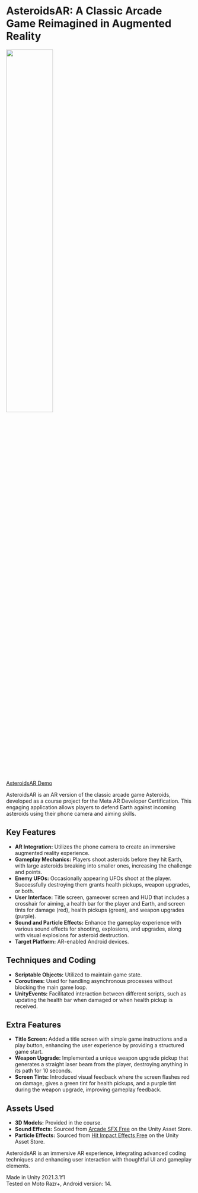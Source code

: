 # AsteroidsAR: A Classic Arcade Game Reimagined in Augmented Reality
<img src="https://github.com/user-attachments/assets/41829b1e-c963-45bb-b66f-f69584f50c5d" width=50% height=50%>

[AsteroidsAR Demo](https://youtu.be/oMh5Iy4k-TI)

AsteroidsAR is an AR version of the classic arcade game Asteroids, developed as a course project for the Meta AR Developer Certification. This engaging application allows players to defend Earth against incoming asteroids using their phone camera and aiming skills.

## Key Features
- **AR Integration:** Utilizes the phone camera to create an immersive augmented reality experience.
- **Gameplay Mechanics:** Players shoot asteroids before they hit Earth, with large asteroids breaking into smaller ones, increasing the challenge and points.
- **Enemy UFOs:** Occasionally appearing UFOs shoot at the player. Successfully destroying them grants health pickups, weapon upgrades, or both.
- **User Interface:** Title screen, gameover screen and HUD that includes a crosshair for aiming, a health bar for the player and Earth, and screen tints for damage (red), health pickups (green), and weapon upgrades (purple).
- **Sound and Particle Effects:** Enhance the gameplay experience with various sound effects for shooting, explosions, and upgrades, along with visual explosions for asteroid destruction.
- **Target Platform:** AR-enabled Android devices.
   
## Techniques and Coding
- **Scriptable Objects:** Utilized to maintain game state.
- **Coroutines:** Used for handling asynchronous processes without blocking the main game loop.
- **UnityEvents:** Facilitated interaction between different scripts, such as updating the health bar when damaged or when health pickup is received.

## Extra Features 
- **Title Screen:** Added a title screen with simple game instructions and a play button, enhancing the user experience by providing a structured game start.
- **Weapon Upgrade:** Implemented a unique weapon upgrade pickup that generates a straight laser beam from the player, destroying anything in its path for 10 seconds.
- **Screen Tints:** Introduced visual feedback where the screen flashes red on damage, gives a green tint for health pickups, and a purple tint during the weapon upgrade, improving gameplay feedback.

## Assets Used 
- **3D Models:** Provided in the course.
- **Sound Effects:** Sourced from [Arcade SFX Free](https://assetstore.unity.com/packages/audio/sound-fx/arcade-sfx-free-42983) on the Unity Asset Store.
- **Particle Effects:** Sourced from [Hit Impact Effects Free](https://assetstore.unity.com/packages/vfx/particles/hit-impact-effects-free-218385) on the Unity Asset Store.

AsteroidsAR is an immersive AR experience, integrating advanced coding techniques and enhancing user interaction with thoughtful UI and gameplay elements.

Made in Unity 2021.3.1f1<br />
Tested on Moto Razr+, Android version: 14.
